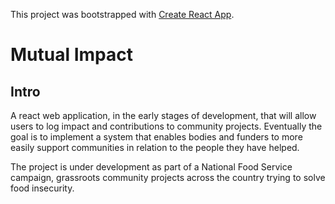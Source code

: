 This project was bootstrapped with [Create React App](https://github.com/facebookincubator/create-react-app).

# Mutual Impact

## Intro

A react web application, in the early stages of development, that will allow users to log impact and contributions to community projects. Eventually the goal is to implement a system that enables bodies and funders to more easily support communities in relation to the people they have helped.

The project is under development as part of a National Food Service campaign, grassroots community projects across the country trying to solve food insecurity.
